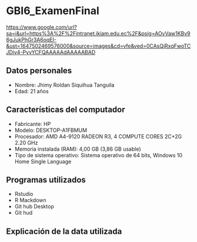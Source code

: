 # GBI6_ExamenFinal
https://www.google.com/url?sa=i&url=https%3A%2F%2Fintranet.ikiam.edu.ec%2F&psig=AOvVaw1KBv96gJukPhGr3A6oqEI-&ust=1647502469576000&source=images&cd=vfe&ved=0CAsQjRxqFwoTCJDiv4-PyvYCFQAAAAAdAAAAABAD
## Datos personales
- Nombre: Jhimy Roldan Siquihua Tanguila
- Edad: 21 años
## Características del computador
- Fabricante: HP
- Modelo: DESKTOP-A1FBMUM
- Procesador: AMD A4-9120 RADEON R3, 4 COMPUTE CORES 2C+2G 2.20 GHz
- Memoria instalada (RAM): 4,00 GB (3,86 GB usable)
- Tipo de sistema operativo: Sistema operativo de 64 bits, Windows 10 Home Single Language
## Programas utilizados
- Rstudio
- R Mackdown
- Git hub Desktop
- Git hud
## Explicación de la data utilizada
